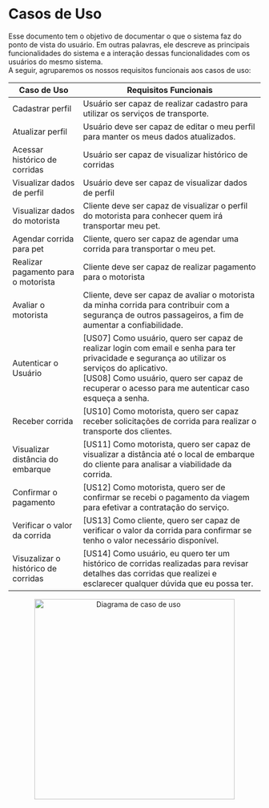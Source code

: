 # Casos de Uso

Esse documento tem o objetivo de documentar o que o sistema faz do ponto de vista do usuário. Em outras palavras, ele descreve as principais funcionalidades do sistema e a interação dessas funcionalidades com os usuários do mesmo sistema. <br>
A seguir, agruparemos os nossos requisitos funcionais aos casos de uso:<br>


<div align="center">


| Caso de Uso | Requisitos Funcionais |
| ----------- | --------------------- |
| Cadastrar perfil | Usuário ser capaz de realizar cadastro para utilizar os serviços de transporte. |
| Atualizar perfil | Usuário deve ser capaz de editar o meu perfil para manter os meus dados atualizados. |
| Acessar histórico de corridas | Usuário ser capaz de visualizar histórico de corridas |
| Visualizar dados de perfil |  Usuário deve ser capaz de visualizar dados de perfil |
| Visualizar dados do motorista | Cliente deve ser capaz de visualizar o perfil do motorista para conhecer quem irá transportar meu pet. |
| Agendar corrida para pet | Cliente, quero ser capaz de agendar uma corrida para transportar o meu pet. |
| Realizar pagamento para o motorista | Cliente deve ser capaz de realizar pagamento para o motorista |
| Avaliar o motorista | Cliente, deve ser capaz de avaliar o motorista da minha corrida para contribuir com a segurança de outros passageiros, a fim de aumentar a confiabilidade. |
| Autenticar o Usuário | [US07] Como usuário, quero ser capaz de realizar login com email e senha para ter privacidade e segurança ao utilizar os serviços do aplicativo. <br> [US08] Como usuário, quero ser capaz de recuperar o acesso para me autenticar caso esqueça a senha. |
| Receber corrida | [US10] Como motorista, quero ser capaz receber solicitações de corrida para realizar o transporte dos clientes. |
| Visualizar distância do embarque | [US11] Como motorista, quero ser capaz de visualizar a distância até o local de embarque do cliente para analisar a viabilidade da corrida. |
| Confirmar o pagamento | [US12] Como motorista, quero ser de confirmar se recebi o pagamento da viagem para efetivar a contratação do serviço. |
| Verificar o valor da corrida | [US13] Como cliente, quero ser capaz de verificar o valor da corrida para confirmar se tenho o valor necessário disponível. |
| Visuzalizar o histórico de corridas | [US14] Como usuário, eu quero ter um histórico de corridas realizadas para revisar detalhes das corridas que realizei e esclarecer qualquer dúvida que eu possa ter. |

<img src="./assets/Images/diagramaUC.png" alt="Diagrama de caso de uso" style="width:400px;"/>

</div>

